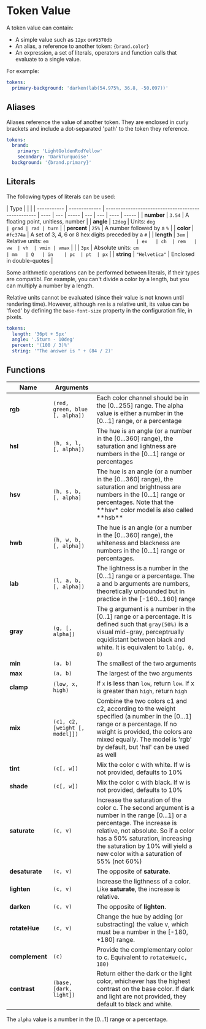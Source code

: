 # Token Value

A token value can contain:

- A simple value such as `12px` or`#9370db`
- An alias, a reference to another token: `{brand.color}`
- An expression, a set of literals, operators and function calls that evaluate
  to a single value.

For example:

```yaml
tokens:
  primary-background: 'darken(lab(54.975%, 36.8, -50.097))'
```

## Aliases

Aliases reference the value of another token. They are enclosed in curly
brackets and include a dot-separated 'path' to the token they reference.

```yaml
tokens:
  brand:
    primary: 'LightGoldenRodYellow'
    secondary: 'DarkTurquoise'
  background: '{brand.primary}'
```

## Literals

The following types of literals can be used:

| Type        |               |                                                    |
| ----------- | ------------- | -------------------------------------------------- | ---- | --- | ----- | --- | --- | ---- | ----- |
| **number**  | `3.54`        | A floating point, unitless, number                 |
| **angle**   | `12deg`       | Units: `deg                                        | grad | rad | turn` |
| **percent** | `25%`         | A number followed by a `%`                         |
| **color**   | `#fc374a`     | A set of 3, 4, 6 or 8 hex digits preceded by a `#` |
| **length**  | `3em`         | Relative units: `em                                | ex   | ch  | rem   | vw  | vh  | vmin | vmax` |
|             | `3px`         | Absolute units: `cm                                | mm   | Q   | in    | pc  | pt  | px`  |
| **string**  | `"Helvetica"` | Enclosed in double-quotes                          |

Some arithmetic operations can be performed between literals, if their types are
compatibl. For example, you can't divide a color by a length, but you can
multiply a number by a length.

Relative units cannot be evaluated (since their value is not known until
rendering time). However, although `rem` is a relative unit, its value can be
'fixed' by defining the `base-font-size` property in the configuration file, in
pixels.

```yaml
tokens:
  length: '36pt + 5px'
  angle: '.5turn - 10deg'
  percent: '(100 / 3)%'
  string: '"The answer is " + (84 / 2)'
```

## Functions

| Name           | Arguments                      |                                                                                                                                                                                                                                                                                      |
| -------------- | ------------------------------ | ------------------------------------------------------------------------------------------------------------------------------------------------------------------------------------------------------------------------------------------------------------------------------------ |
| **rgb**        | `(red, green, blue [, alpha])` | Each color channel should be in the [0...255] range. The alpha value is either a number in the [0...1] range, or a percentage                                                                                                                                                        |
| **hsl**        | `(h, s, l, [, alpha])`         | The hue is an angle (or a number in the [0...360] range), the saturation and lightness are numbers in the [0...1] range or percentages                                                                                                                                               |
| **hsv**        | `(h, s, b, [, alpha]`          | The hue is an angle (or a number in the [0...360] range), the saturation and brightness are numbers in the [0...1] range or percentages. Note that the **hsv\* color model is also called **hsb\*\*                                                                                  |
| **hwb**        | `(h, w, b, [, alpha])`         | The hue is an angle (or a number in the [0...360] range), the whiteness and blackness are numbers in the [0...1] range or percentages.                                                                                                                                               |
| **lab**        | `(l, a, b, [, alpha])`         | The lightness is a number in the [0...1] range or a percentage. The a and b arguments are numbers, theoretically unbounded but in practice in the [-160...160] range                                                                                                                 |
| **gray**       | `(g, [, alpha])`               | The g argument is a number in the [0..1] range or a percentage. It is defined such that `gray(50%)` is a visual mid-gray, perceptrually equidistant between black and white. It is equivalent to `lab(g, 0, 0)`                                                                      |
| **min**        | `(a, b)`                       | The smallest of the two arguments                                                                                                                                                                                                                                                    |
| **max**        | `(a, b)`                       | The largest of the two arguments                                                                                                                                                                                                                                                     |
| **clamp**      | `(low, x, high)`               | If `x` is less than `low`, return `low`. If x is greater than `high`, return `high`                                                                                                                                                                                                  |
| **mix**        | `(c1, c2, [weight [, model]])` | Combine the two colors c1 and c2, according to the weight specified (a number in the [0...1] range or a percentage. If no weight is provided, the colors are mixed equally. The model is 'rgb' by default, but 'hsl' can be used as well                                             |
| **tint**       | `(c[, w])`                     | Mix the color c with white. If w is not provided, defaults to 10%                                                                                                                                                                                                                    |
| **shade**      | `(c[, w])`                     | Mix the color c with black. If w is not provided, defaults to 10%                                                                                                                                                                                                                    |
| **saturate**   | `(c, v)`                       | Increase the saturation of the color c. The second argument is a number in the range [0...1] or a percentage. The increase is relative, not absolute. So if a color has a 50% saturation, increasing the saturation by 10% will yield a new color with a saturation of 55% (not 60%) |
| **desaturate** | `(c, v)`                       | The opposite of **saturate**.                                                                                                                                                                                                                                                        |
| **lighten**    | `(c, v)`                       | Increase the ligthness of a color. Like **saturate**, the increase is relative.                                                                                                                                                                                                      |
| **darken**     | `(c, v)`                       | The opposite of **lighten**.                                                                                                                                                                                                                                                         |
| **rotateHue**  | `(c, v)`                       | Change the hue by adding (or substracting) the value v, which must be a number in the [-180, +180] range.                                                                                                                                                                            |
| **complement** | `(c)`                          | Provide the complementary color to c. Equivalent to `rotateHue(c, 180)`                                                                                                                                                                                                              |
| **contrast**   | `(base, [dark, light])`        | Return either the dark or the light color, whichever has the highest contrast on the base color. If dark and light are not provided, they default to black and white.                                                                                                                |

The `alpha` value is a number in the [0...1] range or a percentage.

